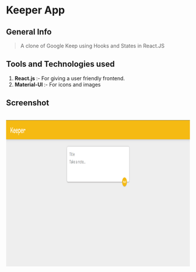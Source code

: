 # Keeper App

## General Info

> A clone of Google Keep using Hooks and States in React.JS

## Tools and Technologies used

1. <b>React.js </b> :- For giving a user friendly frontend.
2. <b> Material-UI </b> :- For icons and images

## Screenshot

<br>
<img src="screenshots/home.png" alt="Smiley face" width = "700"  height = "400">
 
